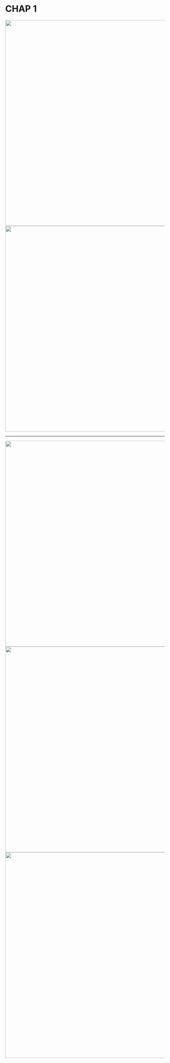 # CHAP 1

<div align="center"><img src="https://user-images.githubusercontent.com/97021497/204720548-0e9f2972-d314-4d00-abd0-651ecce11a68.png" width="650"></div>
<div align="center"><img src="https://user-images.githubusercontent.com/97021497/204721348-05119975-690f-4d8c-8b2b-4a4aad51cb4b.png" width="650"></div> 

---

<div align="center"><img src="https://user-images.githubusercontent.com/97021497/204721835-ade761ff-6c8f-4aea-94f1-ad8d658548e0.png" width="650"></div> 
<div align="center"><img src="https://user-images.githubusercontent.com/97021497/204725407-5cfe6b49-9161-44c7-a437-1d09259dd18a.png" width="650"></div> 
<div align="center"><img src="https://user-images.githubusercontent.com/97021497/204725509-8b5609ea-1404-489b-880f-669dbe98cf31.png" width="650"></div> 
